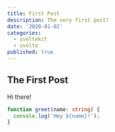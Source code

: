 ```yaml
---
title: First Post
description: The very first post!
date: '2020-01-02'
categories:
  - sveltekit
  - svelte
published: true
---
```


## The First Post

Hi there!

```ts
function greet(name: string) {
  console.log('Hey ${name}!');
}
```
